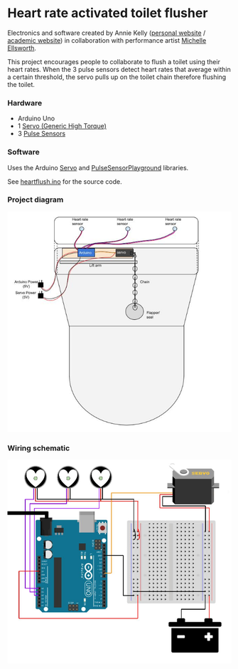 # Heart rate activated toilet flusher
Electronics and software created by Annie Kelly ([personal website](http://rustynymph.com) / [academic website](http://anniekelly.me)) in collaboration with performance artist [Michelle Ellsworth](http://www.michelleellsworth.com/).

This project encourages people to collaborate to flush a toilet using their heart rates. When the 3 pulse sensors detect heart rates that average within a certain threshold, the servo pulls up on the toilet chain therefore flushing the toilet.

### Hardware  
* Arduino Uno  
* 1 [Servo (Generic High Torque)](https://www.sparkfun.com/products/11965)
* 3 [Pulse Sensors](https://pulsesensor.com/)

### Software  
Uses the Arduino [Servo](https://www.arduino.cc/en/reference/servo) and [PulseSensorPlayground](https://github.com/WorldFamousElectronics/PulseSensorPlayground) libraries.

See [heartflush.ino](./heartflush.ino) for the source code.

### Project diagram  
![Project diagram](./diagram.jpg)

### Wiring schematic  
![Wiring schematic](./wiring.jpg)
